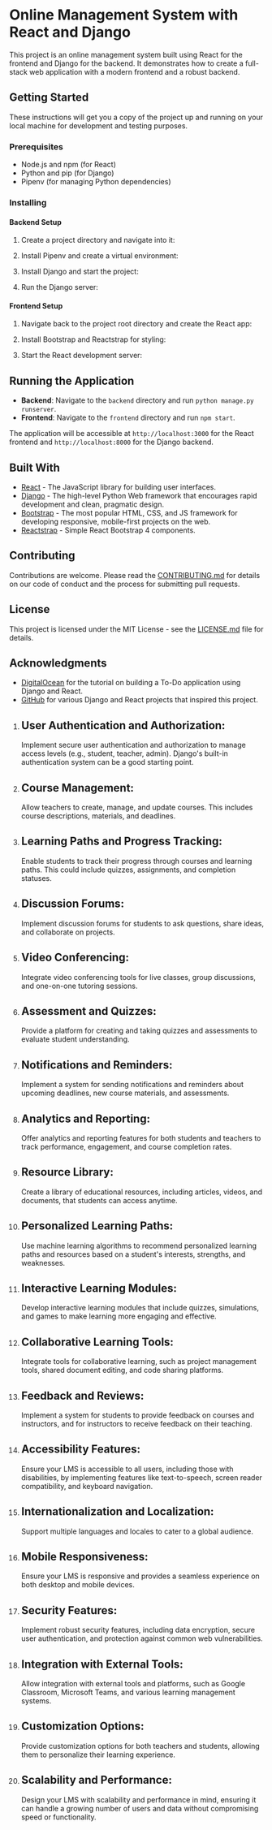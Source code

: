 # Online Management System with React and Django

This project is an online management system built using React for the frontend and Django for the backend. It demonstrates how to create a full-stack web application with a modern frontend and a robust backend.

## Getting Started

These instructions will get you a copy of the project up and running on your local machine for development and testing purposes.

### Prerequisites

- Node.js and npm (for React)
- Python and pip (for Django)
- Pipenv (for managing Python dependencies)

### Installing

#### Backend Setup

1. Create a project directory and navigate into it:


2. Install Pipenv and create a virtual environment:


3. Install Django and start the project:


4. Run the Django server:



#### Frontend Setup

1. Navigate back to the project root directory and create the React app:


2. Install Bootstrap and Reactstrap for styling:


3. Start the React development server:


## Running the Application

- **Backend**: Navigate to the `backend` directory and run `python manage.py runserver`.
- **Frontend**: Navigate to the `frontend` directory and run `npm start`.

The application will be accessible at `http://localhost:3000` for the React frontend and `http://localhost:8000` for the Django backend.

## Built With

- [React](https://reactjs.org/) - The JavaScript library for building user interfaces.
- [Django](https://www.djangoproject.com/) - The high-level Python Web framework that encourages rapid development and clean, pragmatic design.
- [Bootstrap](https://getbootstrap.com/) - The most popular HTML, CSS, and JS framework for developing responsive, mobile-first projects on the web.
- [Reactstrap](https://reactstrap.github.io/) - Simple React Bootstrap 4 components.

## Contributing

Contributions are welcome. Please read the [CONTRIBUTING.md](CONTRIBUTING.md) for details on our code of conduct and the process for submitting pull requests.

## License

This project is licensed under the MIT License - see the [LICENSE.md](LICENSE.md) file for details.

## Acknowledgments

- [DigitalOcean](https://www.digitalocean.com/community/tutorials/build-a-to-do-application-using-django-and-react) for the tutorial on building a To-Do application using Django and React.
- [GitHub](https://github.com/topics/django-react) for various Django and React projects that inspired this project.



1. ## User Authentication and Authorization:
     Implement secure user authentication and authorization to manage access levels (e.g., student, teacher, admin). Django's built-in authentication system can be a good starting point.
2. ## Course Management:
     Allow teachers to create, manage, and update courses. This includes course descriptions, materials, and deadlines.
3. ## Learning Paths and Progress Tracking:
     Enable students to track their progress through courses and learning paths. This could include quizzes, assignments, and completion statuses.
4. ## Discussion Forums:
     Implement discussion forums for students to ask questions, share ideas, and collaborate on projects.
5. ## Video Conferencing:
     Integrate video conferencing tools for live classes, group discussions, and one-on-one tutoring sessions.
6. ## Assessment and Quizzes:
     Provide a platform for creating and taking quizzes and assessments to evaluate student understanding.
7. ## Notifications and Reminders:
     Implement a system for sending notifications and reminders about upcoming deadlines, new course materials, and assessments.
8. ## Analytics and Reporting:
     Offer analytics and reporting features for both students and teachers to track performance, engagement, and course completion rates.
9. ## Resource Library:
     Create a library of educational resources, including articles, videos, and documents, that students can access anytime.
10. ## Personalized Learning Paths:
     Use machine learning algorithms to recommend personalized learning paths and resources based on a student's interests, strengths, and weaknesses.
11. ## Interactive Learning Modules:
     Develop interactive learning modules that include quizzes, simulations, and games to make learning more engaging and effective.
12. ## Collaborative Learning Tools:
     Integrate tools for collaborative learning, such as project management tools, shared document editing, and code sharing platforms.
13. ## Feedback and Reviews:
     Implement a system for students to provide feedback on courses and instructors, and for instructors to receive feedback on their teaching.
14. ## Accessibility Features:
     Ensure your LMS is accessible to all users, including those with disabilities, by implementing features like text-to-speech, screen reader compatibility, and keyboard navigation.
15. ## Internationalization and Localization:
     Support multiple languages and locales to cater to a global audience.
16. ## Mobile Responsiveness:
     Ensure your LMS is responsive and provides a seamless experience on both desktop and mobile devices.
17. ## Security Features:
     Implement robust security features, including data encryption, secure user authentication, and protection against common web vulnerabilities.
18. ## Integration with External Tools:
     Allow integration with external tools and platforms, such as Google Classroom, Microsoft Teams, and various learning management systems.
19. ## Customization Options:
     Provide customization options for both teachers and students, allowing them to personalize their learning experience.
20. ## Scalability and Performance:
     Design your LMS with scalability and performance in mind, ensuring it can handle a growing number of users and data without compromising speed or functionality.
